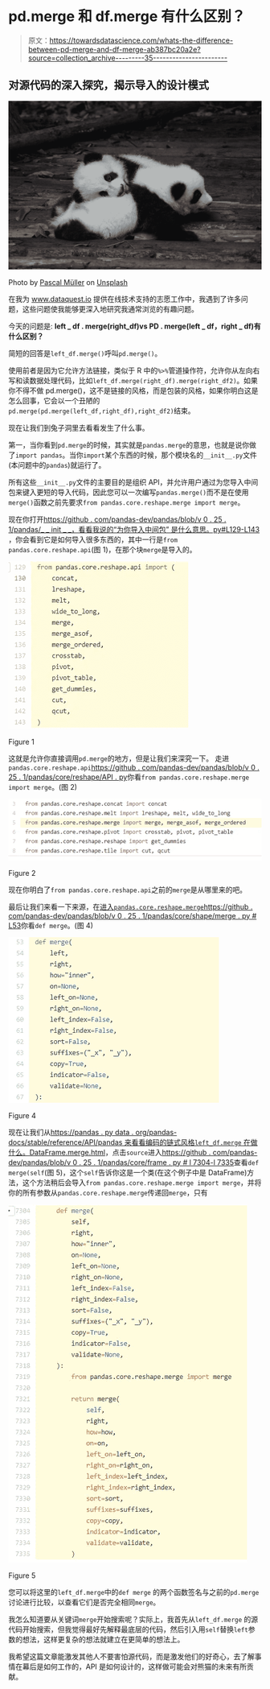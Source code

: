 # pd.merge 和 df.merge 有什么区别？

> 原文：<https://towardsdatascience.com/whats-the-difference-between-pd-merge-and-df-merge-ab387bc20a2e?source=collection_archive---------35----------------------->

## 对源代码的深入探究，揭示导入的设计模式

![](img/32e16c23c60243ae157c5b967667d4e9.png)

Photo by [Pascal Müller](https://unsplash.com/@millerthachiller?utm_source=medium&utm_medium=referral) on [Unsplash](https://unsplash.com?utm_source=medium&utm_medium=referral)

在我为 www.dataquest.io 提供在线技术支持的志愿工作中，我遇到了许多问题，这些问题使我能够更深入地研究我通常浏览的有趣问题。

今天的问题是:
 **left _ df . merge(right_df)vs PD . merge(left _ df，right _ df)有什么区别？**

简短的回答是`left_df.merge()`呼叫`pd.merge()`。

使用前者是因为它允许方法链接，类似于 R 中的`%>%`管道操作符，允许你从左向右写和读数据处理代码，比如`left_df.merge(right_df).merge(right_df2)`。如果你不得不做 pd.merge()，这不是链接的风格，而是包装的风格，如果你明白这是怎么回事，它会以一个丑陋的`pd.merge(pd.merge(left_df,right_df),right_df2)`结束。

现在让我们到兔子洞里去看看发生了什么事。

第一，当你看到`pd.merge`的时候，其实就是`pandas.merge`的意思，也就是说你做了`import pandas`。当你`import`某个东西的时候，那个模块名的`__init__.py`文件(本问题中的`pandas`)就运行了。

所有这些`__init__.py`文件的主要目的是组织 API，并允许用户通过为您导入中间包来键入更短的导入代码，因此您可以一次编写`pandas.merge()`而不是在使用`merge()`函数之前先要求`from pandas.core.reshape.merge import merge`。

现在你打开[https://github . com/pandas-dev/pandas/blob/v 0 . 25 . 1/pandas/_ _ init _ _，看看我说的“为你导入中间包”
是什么意思。py#L129-L143](https://github.com/pandas-dev/pandas/blob/v0.25.1/pandas/__init__.py#L129-L143) ，你会看到它是如何导入很多东西的，其中一行是`from pandas.core.reshape.api`(图 1)，在那个块`merge`是导入的。

![](img/7ccaae63ed933899d41d7c9f05b581f7.png)

Figure 1

这就是允许你直接调用`pd.merge`的地方，但是让我们来深究一下。
走进`pandas.core.reshape.api`[https://github . com/pandas-dev/pandas/blob/v 0 . 25 . 1/pandas/core/reshape/API . py](https://github.com/pandas-dev/pandas/blob/v0.25.1/pandas/core/reshape/api.py#L5)你看`from pandas.core.reshape.merge import merge`。(图 2)

![](img/1fb77f2d4ccc40673cc3d36607f555b3.png)

Figure 2

现在你明白了`from pandas.core.reshape.api`之前的`merge`是从哪里来的吧。

最后让我们来看一下来源，在[进入`pandas.core.reshape.merge`https://github . com/pandas-dev/pandas/blob/v 0 . 25 . 1/pandas/core/shape/merge . py # L53](https://github.com/pandas-dev/pandas/blob/v0.25.1/pandas/core/reshape/merge.py#L53)你看`def merge`。(图 4)

![](img/bdb9303188fc3bdc3faace8f03f508bc.png)

Figure 4

现在让我们从[https://pandas . py data . org/pandas-docs/stable/reference/API/pandas 来看看编码的链式风格`left_df.merge` 在做什么。DataFrame.merge.html](https://pandas.pydata.org/pandas-docs/stable/reference/api/pandas.DataFrame.merge.html)，点击`source`进入[https://github . com/pandas-dev/pandas/blob/v 0 . 25 . 1/pandas/core/frame . py # l 7304-l 7335](https://github.com/pandas-dev/pandas/blob/v0.25.1/pandas/core/frame.py#L7304-L7335)查看`def merge(self`(图 5)，这个`self`告诉你这是一个类(在这个例子中是 DataFrame)方法，这个方法稍后会导入`from pandas.core.reshape.merge import merge`，并将你的所有参数从`pandas.core.reshape.merge`传递回`merge`，只有

![](img/ea9dee8500325dfe673918fbb01f67f0.png)

Figure 5

您可以将这里的`left_df.merge`中的`def merge` 的两个函数签名与之前的`pd.merge`讨论进行比较，以查看它们是否完全相同`merge`。

我怎么知道要从关键词`merge`开始搜索呢？实际上，我首先从`left_df.merge` 的源代码开始搜索，但我觉得最好先解释最底层的代码，然后引入用`self`替换`left`参数的想法，这样更复杂的想法就建立在更简单的想法上。

我希望这篇文章能激发其他人不要害怕源代码，而是激发他们的好奇心，去了解事情在幕后是如何工作的，API 是如何设计的，这样做可能会对熊猫的未来有所贡献。